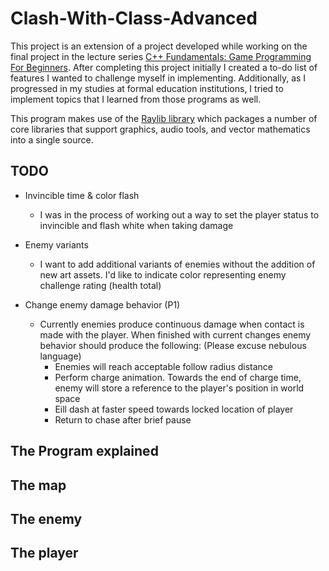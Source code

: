 # Clash-With-Class-Advanced

This project is an extension of a project developed while working on the final project in the lecture series [C++ Fundamentals: Game Programming For Beginners](https://www.gamedev.tv/p/cpp-fundamentals). After completing this project initially I created a to-do list of features I wanted to challenge myself in implementing.
Additionally, as I progressed in my studies at formal education institutions, I tried to implement topics that I learned from those programs as well.

This program makes use of the [Raylib library](https://www.raylib.com/) which packages a number of core libraries that support graphics, audio tools, and vector mathematics into a single source.

## TODO

- Invincible time & color flash
  - I was in the process of working out a way to set the player status to invincible and flash white when taking damage

- Enemy variants
  - I want to add additional variants of enemies without the addition of new art assets. I'd like to indicate color representing enemy challenge rating (health total)

- Change enemy damage behavior (P1)
  - Currently enemies produce continuous damage when contact is made with the player. When finished with current changes enemy behavior should produce the following: (Please excuse nebulous language)
    - Enemies will reach acceptable follow radius distance
    - Perform charge animation. Towards the end of charge time, enemy will store a reference to the player's position in world space
    - Eill dash at faster speed towards locked location of player
    - Return to chase after brief pause

## The Program explained

<DESCRIPTION SOON>

## The map

<DESCRIPTION SOON>

## The enemy

<DESCRIPTION SOON>

## The player

<DESCRIPTION SOON>
